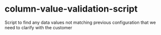 # column-value-validation-script
Script to find any data values not matching previous configuration that we need to clarify with the customer 
